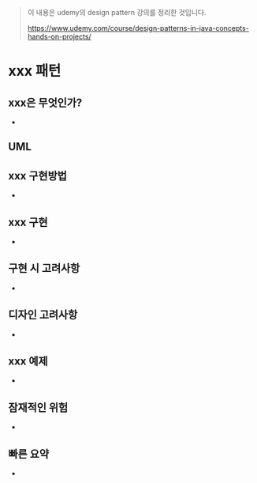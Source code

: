 > 이 내용은 udemy의 design pattern 강의를 정리한 것입니다.
>
> https://www.udemy.com/course/design-patterns-in-java-concepts-hands-on-projects/



# xxx 패턴

## xxx은 무엇인가?

* 




## UML





## xxx 구현방법

* 




## xxx 구현

* 



## 구현 시 고려사항

* 



## 디자인 고려사항

* 



## xxx 예제

* 



## 잠재적인 위험

* 



## 빠른 요약

* 








